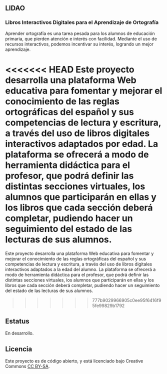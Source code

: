 ## LIDAO

### Libros Interactivos Digitales para el Aprendizaje de Ortografía

Aprender ortografía es una tarea pesada para los alumnos de educación primaria, que pierden atención e interés con facilidad. Mediante el uso de recursos interactivos, podemos incentivar su interés, logrando un mejor aprendizaje.

<<<<<<< HEAD
Este proyecto desarrolla una plataforma Web educativa para fomentar y mejorar el conocimiento de las reglas ortográficas del español y sus competencias de lectura y escritura, a través del uso de libros digitales interactivos adaptados por edad. La plataforma se ofrecerá a modo de herramienta didáctica para el profesor, que podrá definir las distintas secciones virtuales, los alumnos que participarán en ellas y los libros que cada sección deberá completar, pudiendo hacer un seguimiento del estado de las lecturas de sus alumnos.
=======
Este proyecto desarrolla una plataforma Web educativa para fomentar y mejorar el conocimiento de las reglas ortográficas del español y sus competencias de lectura y escritura, a través del uso de libros digitales interactivos adaptados a la edad del alumno. La plataforma se ofrecerá a modo de herramienta didáctica para el profesor, que podrá definir las distintas secciones virtuales, los alumnos que participarán en ellas y los libros que cada sección deberá completar, pudiendo hacer un seguimiento del estado de las lecturas de sus alumnos.
>>>>>>> 777b9029966905c0ee95f6416f95fe99829b1792

## Estatus

En desarrollo.

## Licencia

Este proyecto es de código abierto, y está licenciado bajo Creative Commons [CC BY-SA](https://creativecommons.org/licenses/by-sa/3.0/es/).
